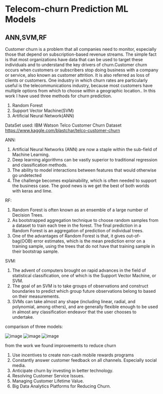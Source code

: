 # Telecom-churn Prediction ML Models
## ANN,SVM,RF
Customer churn is a problem that all companies need to monitor, especially those that depend on subscription-based revenue streams. The simple fact is that most organizations have data that can be used to target these individuals and to understand the key drivers of churn.Customer churn occurs when customers or subscribers stop doing business with a company or service, also known as customer attrition. It is also referred as loss of clients or customers. One industry in which churn rates are particularly useful is the telecommunications industry, because most customers have multiple options from which to choose within a geographic location..
In this work I have used three methods for churn prediction. 
1. Random Forest
2. Support Vector Machine(SVM)
3. Artificial Neural Network(ANN)

DataSet used: IBM Watson Telco Customer Churn Dataset  https://www.kaggle.com/blastchar/telco-customer-churn

ANN: 
1. Artificial Neural Networks (ANN) are now a staple within the sub-field of Machine Learning.
2. Deep learning algorithms can be vastly superior to traditional regression and classification methods.
3. The ability to model interactions between features that would otherwise go undetected
4. The challenge becomes explainability, which is often needed to support the business case. The good news is we get the best of both worlds with keras and lime.

RF:
1. Random Forest is often known as an ensemble of a large number of Decision Trees.
2. As bootstrapped aggregation technique to choose random samples from a dataset to train each tree in the forest. The final prediction in a Random Forest is an aggregation of prediction of individual trees.
3. One of the advantages of Random Forest is that, it gives out-of-bag(OOB) error estimates, which is the mean prediction error on a training sample, using the trees that do not have that training sample in their bootstrap sample.

SVM:
1. The advent of computers brought on rapid advances in the field of statistical classification, one of which is the Support Vector Machine, or SVM. 
2. The goal of an SVM is to take groups of observations and construct boundaries to predict which group future observations belong to based on their measurements.
3. SVMs can take almost any shape (including linear, radial, and polynomial, among others), and are generally flexible enough to be used in almost any classification endeavor that the user chooses to undertake.



comparison of three models:


![image](https://user-images.githubusercontent.com/71943623/133467677-00877b17-4d84-4f01-9160-a5a4da5fcf4e.png)
![image](https://user-images.githubusercontent.com/71943623/133467746-7ab0e052-eb26-49c0-aa49-eb1fb1088fbd.png)
![image](https://user-images.githubusercontent.com/71943623/133467779-fd178e8b-eec5-4caf-a570-4e91ead83b70.png)


from the work we found improvements to reduce churn 

1. Use incentives to create non-cash mobile rewards programs
2. Constantly answer customer feedback on all channels. Especially social media.
3. Anticipate churn by investing in better technology.
4. Resolving Customer Service Issues.
5. Managing Customer Lifetime Value.
6. Big Data Analytics Platforms for Reducing Churn.
